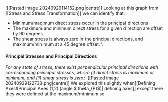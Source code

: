 ![[Pasted image 20240929114152.png|centre]]
Looking at this graph from [[Stress and Stress Transformation]] we can identify that:
- Minimum/maximum direct stress occur in the principal directions
- The maximum and minimum direct stress for a given direction are offset by 90 degrees
- The shear stress is always zero in the principal directions, and maximum/minimum at a 45 degree offset.
\
#### Principal Stresses and Principal Directions
*For any state of stress, there exist perpendicular principal directions with corresponding principal stresses, where (i) direct stress is maximum or minimum, and (ii) shear stress is zero*:
![[Pasted image 20240929122738.png|centre]]
We explored this slightly when[[Defining Axes#Principal Axes (1,2) (angle $ theta_{P}$)| defining axes]] except there they were defined at the maximum/minimum se
